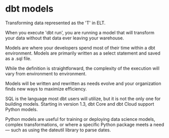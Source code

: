 # dbt models

Transforming data represented as the 'T' in ELT. 

When you execute 'dbt run', you are running a model that will transform your data without that data ever leaving your warehouse.

Models are where your developers spend most of their time within a dbt environment. Models are primarily written as a select statement and saved as a .sql file. 

While the definition is straightforward, the complexity of the execution will vary from environment to environment. 

Models will be written and rewritten as needs evolve and your organization finds new ways to maximize efficiency.

SQL is the language most dbt users will utilize, but it is not the only one for building models. Starting in version 1.3, dbt Core and dbt Cloud support Python models. 

Python models are useful for training or deploying data science models, complex transformations, or where a specific Python package meets a need — such as using the dateutil library to parse dates.
